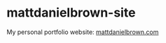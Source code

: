 # mattdanielbrown-site
My personal portfolio website: [mattdanielbrown.com](https://mattdanielbrown.com)
